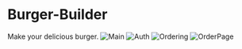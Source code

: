 # Burger-Builder
Make your delicious burger.
![Main](https://user-images.githubusercontent.com/81242673/131907612-5b894494-e730-4834-9d3f-662307c1ba9c.png)
![Auth](https://user-images.githubusercontent.com/81242673/131907636-9b54c593-cf57-46d3-b5f9-064f2151a263.png)
![Ordering](https://user-images.githubusercontent.com/81242673/131907638-1a528b41-7593-4af9-bb5d-51a0546f8943.png)
![OrderPage](https://user-images.githubusercontent.com/81242673/131907641-4d96526e-bd25-41b7-99c9-5f02a9004370.png)
